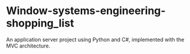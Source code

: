 # Window-systems-engineering-shopping_list
An application server project using Python and C#, implemented with the MVC architecture.
